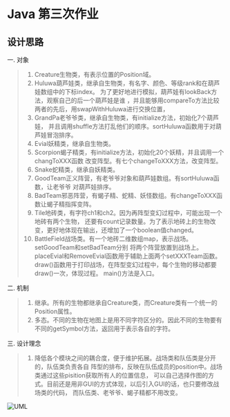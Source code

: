 # Java 第三次作业
## 设计思路
一. 对象
>1. Creature生物类，有表示位置的Position域。
>2. Huluwa葫芦娃类，继承自生物类，有名字、颜色、等级rank和在葫芦娃数组中的下标index。
>为了更好地进行模拟，葫芦娃有lookBack方法，观察自己的后一个葫芦娃是谁
>，并且能够用compareTo方法比较两者的先后，用swapWithHuluwa进行交换位置，
>3. GrandPa老爷爷类，继承自生物类，有initialize方法，初始化7个葫芦娃，
>并且调用shuffle方法打乱他们的顺序。sortHuluwa函数用于对葫芦娃冒泡排序。
>4. Evial妖精类，继承自生物类。
>5. Scorpion蝎子精类，有initialize方法，初始化20个妖精，并且调用一个changToXXX函数
>改变阵型。有七个changeToXXX方法，改变阵型。
>6. Snake蛇精类，继承自妖精类。
>7. GoodTeam正义阵营，有老爷爷对象和葫芦娃数组。有sortHuluwa函数，让老爷爷
>对葫芦娃排序。
>8. BadTeam邪恶阵营，有蝎子精、蛇精、妖怪数组。有changeToXXX函数让蝎子精指挥变阵。
>9. Tile地砖类，有字符ch1和ch2。因为再阵型变幻过程中，可能出现一个地砖有两个生物，
>还要有count记录数量。为了表示地砖上的生物改变，更好地体现在输出，还增加了一个boolean值changed。
>10. BattleField战场类。有一个地砖二维数组map，表示战场。setGoodTeam和setBadTeam分别
>将两个阵营放置到战场上。placeEvial和RemoveEvial函数用于辅助上面两个setXXXTeam函数。
>draw()函数用于打印战场，在阵型变幻过程中，每个生物的移动都要draw()一次，体现过程。
>main()方法是入口。

二. 机制
> 1. 继承。所有的生物都继承自Creature类，而Creature类有一个统一的Position属性。
> 2. 多态。不同的生物在地图上是用不同字符区分的。因此不同的生物要有不同的getSymbol方法，返回用于表示各自的字符。

三. 设计理念
> 1. 降低各个模块之间的耦合度，便于维护拓展。战场类和队伍类是分开的，队伍类负责各自
>阵型的排布，反映在队伍成员的position中。战场类通过这些pisition获取所有人的位置信息，
>可以自己选择作图的方式。目前还是用非GUI的方式体现，以后引入GUI的话，也只要修改战场类的代码，
>而队伍类、老爷爷、蝎子精都不用改变。

![UML](https://github.com/mqchenliang/java-2019-homeworks/blob/master/3-OOPAdvanced/%E9%99%88%E5%96%84%E6%A2%81-171860525/Uml.png)
